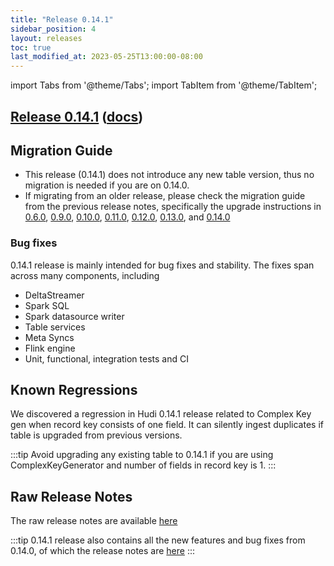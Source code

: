 ```yaml
---
title: "Release 0.14.1"
sidebar_position: 4
layout: releases
toc: true
last_modified_at: 2023-05-25T13:00:00-08:00
---
```

import Tabs from '@theme/Tabs';
import TabItem from '@theme/TabItem';

## [Release 0.14.1](https://github.com/apache/hudi/releases/tag/release-0.14.1) ([docs](/docs/quick-start-guide))

## Migration Guide

* This release (0.14.1) does not introduce any new table version, thus no migration is needed if you are on 0.14.0.
* If migrating from an older release, please check the migration guide from the previous release notes, specifically
  the upgrade instructions in [0.6.0](/releases/release-0.6.0),
  [0.9.0](/releases/release-0.9.0), [0.10.0](/releases/release-0.10.0),
  [0.11.0](/releases/release-0.11.0), [0.12.0](/releases/release-0.12.0), [0.13.0](/releases/release-0.13.0), and
  [0.14.0](/releases/release-0.14.0)

### Bug fixes

0.14.1 release is mainly intended for bug fixes and stability. The fixes span across many components, including

* DeltaStreamer
* Spark SQL
* Spark datasource writer
* Table services
* Meta Syncs
* Flink engine
* Unit, functional, integration tests and CI

## Known Regressions
We discovered a regression in Hudi 0.14.1 release related to Complex Key gen when record key consists of one field. 
It can silently ingest duplicates if table is upgraded from previous versions.

:::tip
Avoid upgrading any existing table to 0.14.1 if you are using ComplexKeyGenerator and number of fields in record key is 1.
:::

## Raw Release Notes

The raw release notes are available [here](https://issues.apache.org/jira/secure/ReleaseNote.jspa?projectId=12322822&version=12353493)

:::tip
0.14.1 release also contains all the new features and bug fixes from 0.14.0, of which the release notes are [here](/releases/release-0.14.0)
:::